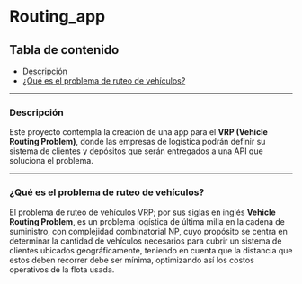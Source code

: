 # Routing_app
## Tabla de contenido
- [Descripción](#descripción)
- [¿Qué es el problema de ruteo de vehículos?](#que-es-el-vrp)
  
***

### Descripción
Este proyecto contempla la creación de una app para el **VRP (Vehicle Routing Problem)**, donde las empresas de logística podrán definir su sistema de clientes y depósitos que serán entregados a una API que soluciona el problema.

***

### ¿Qué es el problema de ruteo de vehículos?
El problema de ruteo de vehículos VRP; por sus siglas en inglés **Vehicle Routing Problem**, es un problema logística de última milla en la cadena de suministro, con complejidad combinatorial NP, cuyo propósito se centra en determinar la cantidad de vehículos necesarios para cubrir un sistema de clientes ubicados geográficamente, teniendo en cuenta que la distancia que estos deben recorrer debe ser mínima, optimizando así los costos operativos de la flota usada.

